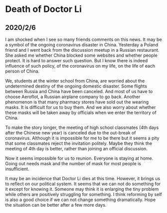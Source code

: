 # Death of Doctor Li
## 2020/2/6
I am shocked when I see so many friends comments on this news. It may be a symbol of the ongoing
coronavirus disaster in China. Yesterday a Poland friend and I went back from the discussion meetup
in a Russian restaurant. She asked me whether China blocked some websites and whether people protect.
It is hard to answer such question. But I know there is indeed influence of such policy, of the coronavirus on my life, on the life of each person of China.

We, students at the winter school from China, are worried about the undetermined destiny of the ongoing domestic disaster. Some flights between Russia and China have been canceled. And most of us have to choose Aeroflot, a Russian airplane company to go back. Another phenomenon is that many pharmacy stores have sold out
the wearing masks. It is difficult for us to buy them. And we also worry about whether these masks will be taken away by officials when we enter the territory of China.

To make the story longer, the meeting of high school classmates (4th days after the Chinese new year) is canceled due to the out-break of coronavirus. Although it is impossible for me to be there but it seems a
pity that some classmates reject the invitation politely. Maybe they think the meeting of 4th day is better, rather than joining an official discussion.

Now it seems impossible for us to reunion. Everyone is staying at home. Going out needs mask and the number of mask for most people is insufficient.

It may be an incidence that Doctor Li dies at this time. However, it brings us to reflect on our political system. It seems that we can not do something for it except for knowing it. Someone may think it is enlarging
the tiny problem while others are positively struggling for something. I think reforming by self is also a good choice if we can not change something dramatically. Hope the situation can be better after a few more days.